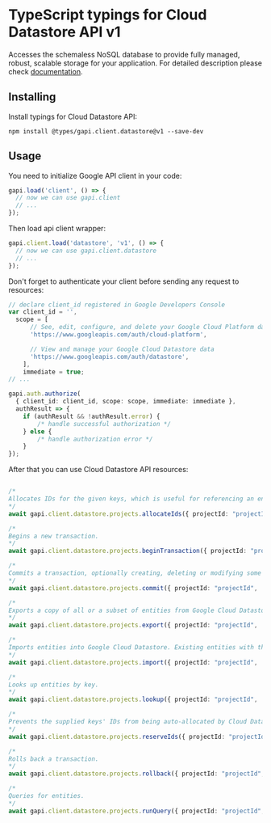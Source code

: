 # TypeScript typings for Cloud Datastore API v1

Accesses the schemaless NoSQL database to provide fully managed, robust, scalable storage for your application. 
For detailed description please check [documentation](https://cloud.google.com/datastore/).

## Installing

Install typings for Cloud Datastore API:

```
npm install @types/gapi.client.datastore@v1 --save-dev
```

## Usage

You need to initialize Google API client in your code:

```typescript
gapi.load('client', () => {
  // now we can use gapi.client
  // ...
});
```

Then load api client wrapper:

```typescript
gapi.client.load('datastore', 'v1', () => {
  // now we can use gapi.client.datastore
  // ...
});
```

Don't forget to authenticate your client before sending any request to resources:

```typescript
// declare client_id registered in Google Developers Console
var client_id = '',
  scope = [ 
      // See, edit, configure, and delete your Google Cloud Platform data
      'https://www.googleapis.com/auth/cloud-platform',

      // View and manage your Google Cloud Datastore data
      'https://www.googleapis.com/auth/datastore',
    ],
    immediate = true;
// ...

gapi.auth.authorize(
  { client_id: client_id, scope: scope, immediate: immediate },
  authResult => {
    if (authResult && !authResult.error) {
        /* handle successful authorization */
    } else {
        /* handle authorization error */
    }
});
```

After that you can use Cloud Datastore API resources:

```typescript

/*
Allocates IDs for the given keys, which is useful for referencing an entity before it is inserted.
*/
await gapi.client.datastore.projects.allocateIds({ projectId: "projectId",  });

/*
Begins a new transaction.
*/
await gapi.client.datastore.projects.beginTransaction({ projectId: "projectId",  });

/*
Commits a transaction, optionally creating, deleting or modifying some entities.
*/
await gapi.client.datastore.projects.commit({ projectId: "projectId",  });

/*
Exports a copy of all or a subset of entities from Google Cloud Datastore to another storage system, such as Google Cloud Storage. Recent updates to entities may not be reflected in the export. The export occurs in the background and its progress can be monitored and managed via the Operation resource that is created. The output of an export may only be used once the associated operation is done. If an export operation is cancelled before completion it may leave partial data behind in Google Cloud Storage.
*/
await gapi.client.datastore.projects.export({ projectId: "projectId",  });

/*
Imports entities into Google Cloud Datastore. Existing entities with the same key are overwritten. The import occurs in the background and its progress can be monitored and managed via the Operation resource that is created. If an ImportEntities operation is cancelled, it is possible that a subset of the data has already been imported to Cloud Datastore.
*/
await gapi.client.datastore.projects.import({ projectId: "projectId",  });

/*
Looks up entities by key.
*/
await gapi.client.datastore.projects.lookup({ projectId: "projectId",  });

/*
Prevents the supplied keys' IDs from being auto-allocated by Cloud Datastore.
*/
await gapi.client.datastore.projects.reserveIds({ projectId: "projectId",  });

/*
Rolls back a transaction.
*/
await gapi.client.datastore.projects.rollback({ projectId: "projectId",  });

/*
Queries for entities.
*/
await gapi.client.datastore.projects.runQuery({ projectId: "projectId",  });
```
